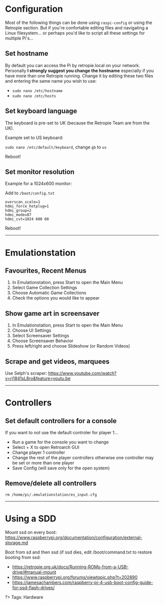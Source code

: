 # Configuration

Most of the following things can be done using `raspi-config` or using the Retropie section. 
But if you're confortable editing files and navigating a Linux filesystem... 
or perhaps you'd like to script all these settings for multiple Pi's...


## Set hostname

By default you can access the Pi by retropie.local on your network. 
Personally **I strongly suggest you change the hostname** especially if you have more than one Retropie running.
Change it by editing these two files and entering the same name you wish to use: 

- `sudo nano /etc/hostname`
- `sudo nano /etc/hosts`


## Set keyboard language

The keyboard is pre-set to UK (because the Retropie Team are from the UK).

Example set to US keyboard: 

`sudo nano /etc/default/keyboard`, change `gb` to `us`

Reboot!


## Set monitor resolution

Example for a 1024x600 monitor:

Add to `/boot/config.txt`

```
overscan_scale=1
hdmi_force_hotplug=1
hdmi_group=2
hdmi_mode=87
hdmi_cvt=1024 600 60
```

Reboot!

---

# Emulationstation


## Favourites, Recent Menus

1. In Emulationstation, press Start to open the Main Menu
2. Select Game Collection Settings
3. Choose Automatic Game Collections
4. Check the options you would like to appear


## Show game art in screensaver

1. In Emulationstation, press Start to open the Main Menu
2. Choose UI Settings
3. Select Screensaver Settings
4. Choose Screensaver Behavior 
5. Press left/right and choose Slideshow (or Random Videos)


## Scrape and get videos, marquees 

Use Selph's scraper: https://www.youtube.com/watch?v=rj1841sL8ro&feature=youtu.be

---

# Controllers


## Set default controllers for a console

If you want to *not* use the default controler for player 1...

- Run a game for the console you want to change
- Select + X to open Retroarch GUI
- Change player 1 controller
- Change the rest of the player controllers otherwise one controller may be set or more than one player
- Save Config (will save only for the open system)


## Remove/delete all controllers

```
rm /home/pi/.emulationstation/es_input.cfg
```

---

# Using a SDD 

Mount ssd on every boot:
https://www.raspberrypi.org/documentation/configuration/external-storage.md

Boot from sd and then ssd (if ssd dies, edit /boot/command.txt to restore booting from ssd:

- https://retropie.org.uk/docs/Running-ROMs-from-a-USB-drive/#manual-mount
- https://www.raspberrypi.org/forums/viewtopic.php?t=202890
- https://jamesachambers.com/raspberry-pi-4-usb-boot-config-guide-for-ssd-flash-drives/

?> Tags: Hardware
